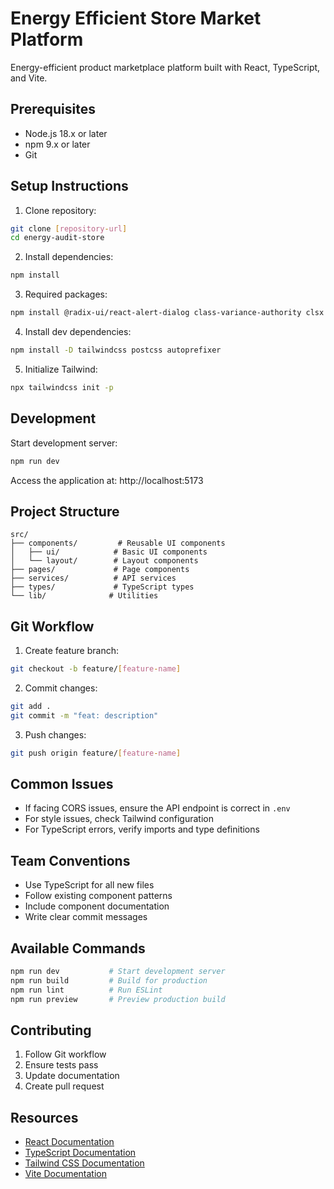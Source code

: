 # Energy Efficient Store Market Platform

Energy-efficient product marketplace platform built with React, TypeScript, and Vite.

## Prerequisites

- Node.js 18.x or later
- npm 9.x or later
- Git

## Setup Instructions

1. Clone repository:
```bash
git clone [repository-url]
cd energy-audit-store
```

2. Install dependencies:
```bash
npm install
```

3. Required packages:
```bash
npm install @radix-ui/react-alert-dialog class-variance-authority clsx lucide-react tailwind-merge react-router-dom @types/node
```

4. Install dev dependencies:
```bash
npm install -D tailwindcss postcss autoprefixer
```

5. Initialize Tailwind:
```bash
npx tailwindcss init -p
```

## Development

Start development server:
```bash
npm run dev
```

Access the application at: http://localhost:5173

## Project Structure

```
src/
├── components/         # Reusable UI components
│   ├── ui/            # Basic UI components
│   └── layout/        # Layout components
├── pages/             # Page components
├── services/          # API services
├── types/             # TypeScript types
└── lib/              # Utilities
```

## Git Workflow

1. Create feature branch:
```bash
git checkout -b feature/[feature-name]
```

2. Commit changes:
```bash
git add .
git commit -m "feat: description"
```

3. Push changes:
```bash
git push origin feature/[feature-name]
```

## Common Issues

- If facing CORS issues, ensure the API endpoint is correct in `.env`
- For style issues, check Tailwind configuration
- For TypeScript errors, verify imports and type definitions

## Team Conventions

- Use TypeScript for all new files
- Follow existing component patterns
- Include component documentation
- Write clear commit messages

## Available Commands

```bash
npm run dev           # Start development server
npm run build         # Build for production
npm run lint          # Run ESLint
npm run preview       # Preview production build
```

## Contributing

1. Follow Git workflow
2. Ensure tests pass
3. Update documentation
4. Create pull request

## Resources

- [React Documentation](https://react.dev)
- [TypeScript Documentation](https://www.typescriptlang.org/docs)
- [Tailwind CSS Documentation](https://tailwindcss.com/docs)
- [Vite Documentation](https://vitejs.dev/guide)
